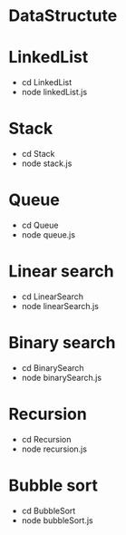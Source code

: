 # DataStructute

# LinkedList

 - cd LinkedList
 - node linkedList.js

# Stack

 - cd Stack
 - node stack.js

# Queue

 - cd Queue
 - node queue.js

# Linear search

 - cd LinearSearch
 - node linearSearch.js

# Binary search

 - cd BinarySearch
 - node binarySearch.js

# Recursion

 - cd Recursion
 - node recursion.js

# Bubble sort

 - cd BubbleSort
 - node bubbleSort.js